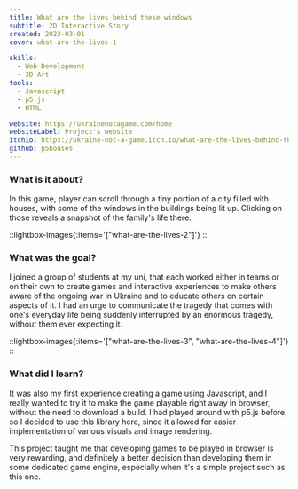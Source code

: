 ```yaml
---
title: What are the lives behind these windows
subtitle: 2D Interactive Story
created: 2023-03-01
cover: what-are-the-lives-1

skills:
  - Web Development
  - 2D Art
tools:
  - Javascript
  - p5.js
  - HTML

website: https://ukrainenotagame.com/home
websiteLabel: Project's website
itchio: https://ukraine-not-a-game.itch.io/what-are-the-lives-behind-these-windows
github: p5houses
---
```


### What is it about?

In this game, player can scroll through a tiny portion of a city filled with houses, with some of the windows in the buildings being lit up. Clicking on those reveals a snapshot of the family's life there.


::lightbox-images{:items='["what-are-the-lives-2"]'}
::

### What was the goal?

I joined a group of students at my uni, that each worked either in teams or on their own to create games and interactive experiences to make others aware of the ongoing war in Ukraine and to educate others on certain aspects of it. I had an urge to communicate the tragedy that comes with one's everyday life being suddenly interrupted by an enormous tragedy, without them ever expecting it.


::lightbox-images{:items='["what-are-the-lives-3", "what-are-the-lives-4"]'}
::

### What did I learn?

It was also my first experience creating a game using Javascript, and I really wanted to try it to make the game playable right away in browser, without the need to download a build. I had played around with p5.js before, so I decided to use this library here, since it allowed for easier implementation of various visuals and image rendering.

This project taught me that developing games to be played in browser is very rewarding, and definitely a better decision than developing them in some dedicated game engine, especially when it's a simple project such as this one.
